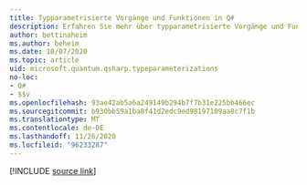 ```yaml
---
title: Typparametrisierte Vorgänge und Funktionen in Q#
description: Erfahren Sie mehr über typparametrisierte Vorgänge und Funktionen in der Q# Programmiersprache.
author: bettinaheim
ms.author: beheim
ms.date: 10/07/2020
ms.topic: article
uid: microsoft.quantum.qsharp.typeparameterizations
no-loc:
- Q#
- $$v
ms.openlocfilehash: 93ae42ab5a6a249149b294b7f7b31e225bb466ec
ms.sourcegitcommit: b930bb59a1ba8f41d2edc9ed98197109aa8c7f1b
ms.translationtype: MT
ms.contentlocale: de-DE
ms.lasthandoff: 11/26/2020
ms.locfileid: "96233287"
---
```

<!---
# Type parameterization in Q#
-->

[!INCLUDE [source link](~/includes/qsharp-language/Specifications/Language/4_TypeSystem/TypeParameterizations.md)]

